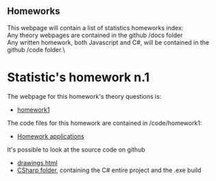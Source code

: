 ## Homeworks
This webpage will contain a list of statistics homeworks index:\
Any theory webpages are contained in the github /docs folder\
Any written homework, both Javascript and C#, will be contained in the github /code folder.\

# Statistic's homework n.1
The webpage for this homework's theory questions is:
* [homework1](/docs/homework1.html)

The code files for this homework are contained in /code/homework1:
* [Homework applications](/code/homework1/application.html)

It's possible to look at the source code on github
* [drawings.html](https://github.com/bluecheese-fil/bluecheese-fil.github.io/blob/main/code/homework1/drawings.html)
* [CSharp folder](https://github.com/bluecheese-fil/bluecheese-fil.github.io/tree/main/code/homework1/CSharp/Drawing), containing the C# entire project and the .exe build

